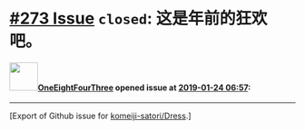 # [\#273 Issue](https://github.com/komeiji-satori/Dress/issues/273) `closed`: 这是年前的狂欢吧。

#### <img src="https://avatars.githubusercontent.com/u/30716899?u=d994a81181d58980bfb442b4485860735cfb3ddf&v=4" width="50">[OneEightFourThree](https://github.com/OneEightFourThree) opened issue at [2019-01-24 06:57](https://github.com/komeiji-satori/Dress/issues/273):






-------------------------------------------------------------------------------



[Export of Github issue for [komeiji-satori/Dress](https://github.com/komeiji-satori/Dress).]
